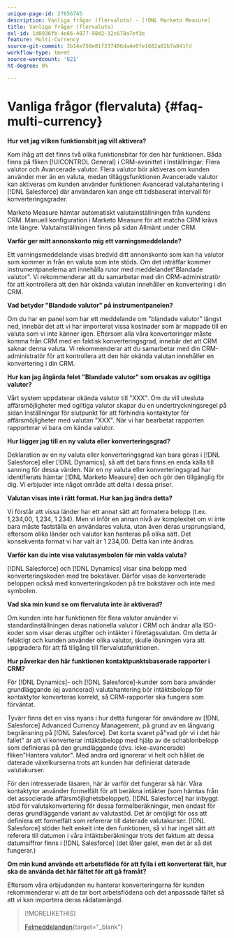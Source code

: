 ```yaml
---
unique-page-id: 27656745
description: Vanliga frågor (flervaluta) - [!DNL Marketo Measure]
title: Vanliga frågor (flervaluta)
exl-id: 1d0936fb-4e66-4877-98d2-32c678a7ef3e
feature: Multi-Currency
source-git-commit: 3b14e758e81f237406da4e0fe1682a02b7a841fd
workflow-type: tm+mt
source-wordcount: '821'
ht-degree: 0%

---
```


# Vanliga frågor (flervaluta) {#faq-multi-currency}

**Hur vet jag vilken funktionsbit jag vill aktivera?**

Kom ihåg att det finns två olika funktionsbitar för den här funktionen. Båda finns på fliken [!UICONTROL General] i CRM-avsnittet i Inställningar: Flera valutor och Avancerade valutor. Flera valutor bör aktiveras om kunden använder mer än en valuta, medan tilläggsfunktionen Avancerade valutor kan aktiveras om kunden använder funktionen Avancerad valutahantering i [!DNL Salesforce] där användaren kan ange ett tidsbaserat intervall för konverteringsgrader.

Marketo Measure hämtar automatiskt valutainställningen från kundens CRM. Manuell konfiguration i Marketo Measure för att matcha CRM krävs inte längre. Valutainställningen finns på sidan Allmänt under CRM.

**Varför ger mitt annonskonto mig ett varningsmeddelande?**

Ett varningsmeddelande visas bredvid ditt annonskonto som kan ha valutor som kommer in från en valuta som inte stöds. Om det inträffar kommer instrumentpanelerna att innehålla rutor med meddelandet&quot;Blandade valutor&quot;. Vi rekommenderar att du samarbetar med din CRM-administratör för att kontrollera att den här okända valutan innehåller en konvertering i din CRM.

**Vad betyder &quot;Blandade valutor&quot; på instrumentpanelen?**

Om du har en panel som har ett meddelande om &quot;blandade valutor&quot; längst ned, innebär det att vi har importerat vissa kostnader som är mappade till en valuta som vi inte känner igen. Eftersom alla våra konverteringar måste komma från CRM med en faktisk konverteringsgrad, innebär det att CRM saknar denna valuta. Vi rekommenderar att du samarbetar med din CRM-administratör för att kontrollera att den här okända valutan innehåller en konvertering i din CRM.

**Hur kan jag åtgärda felet &quot;Blandade valutor&quot; som orsakas av ogiltiga valutor?**

Vårt system uppdaterar okända valutor till &quot;XXX&quot;. Om du vill utesluta affärsmöjligheter med ogiltiga valutor skapar du en undertryckningsregel på sidan Inställningar för slutpunkt för att förhindra kontaktytor för affärsmöjligheter med valutan &quot;XXX&quot;. När vi har bearbetat rapporten rapporterar vi bara om kända valutor.

**Hur lägger jag till en ny valuta eller konverteringsgrad?**

Deklaration av en ny valuta eller konverteringsgrad kan bara göras i [!DNL Salesforce] eller [!DNL Dynamics], så att det bara finns en enda källa till sanning för dessa värden. När en ny valuta eller konverteringsgrad har identifierats hämtar [!DNL Marketo Measure] den och gör den tillgänglig för dig. Vi erbjuder inte något område att delta i dessa priser.

**Valutan visas inte i rätt format. Hur kan jag ändra detta?**

Vi förstår att vissa länder har ett annat sätt att formatera belopp (t.ex. 1,234,00, 1,234, 1 234). Men vi inför en annan nivå av komplexitet om vi inte bara måste fastställa en användares valuta, utan även deras ursprungsland, eftersom olika länder och valutor kan hanteras på olika sätt. Det konsekventa format vi har valt är 1 234,00. Detta kan inte ändras.

**Varför kan du inte visa valutasymbolen för min valda valuta?**

[!DNL Salesforce] och [!DNL Dynamics] visar sina belopp med konverteringskoden med tre bokstäver. Därför visas de konverterade beloppen också med konverteringskoden på tre bokstäver och inte med symbolen.

**Vad ska min kund se om flervaluta inte är aktiverad?**

Om kunden inte har funktionen för flera valutor använder vi standardinställningen deras nationella valutor i CRM och ändrar alla ISO-koder som visar deras utgifter och intäkter i företagsvalutan. Om detta är felaktigt och kunden använder olika valutor, skulle lösningen vara att uppgradera för att få tillgång till flervalutafunktionen.

**Hur påverkar den här funktionen kontaktpunktsbaserade rapporter i CRM?**

För [!DNL Dynamics]- och [!DNL Salesforce]-kunder som bara använder grundläggande (ej avancerad) valutahantering bör intäktsbelopp för kontaktytor konverteras korrekt, så CRM-rapporter ska fungera som förväntat.

Tyvärr finns det en viss nyans i hur detta fungerar för användare av [!DNL Salesforce] Advanced Currency Management, på grund av en långvarig begränsning på [!DNL Salesforce]. Det korta svaret på&quot;vad gör vi i det här fallet&quot; är att vi konverterar intäktsbelopp med hjälp av de schablonbelopp som definieras på den grundläggande (dvs. icke-avancerade) fliken&quot;Hantera valutor&quot;. Med andra ord ignorerar vi helt och hållet de daterade växelkurserna trots att kunden har definierat daterade valutakurser.

För den intresserade läsaren, här är varför det fungerar så här. Våra kontaktytor använder formelfält för att beräkna intäkter (som hämtas från det associerade affärsmöjlighetsbeloppet). [!DNL Salesforce] har inbyggt stöd för valutakonvertering för dessa formelberäkningar, men endast för deras grundläggande variant av valutastöd. Det är omöjligt för oss att definiera ett formelfält som refererar till daterade valutakurser. [!DNL Salesforce] stöder helt enkelt inte den funktionen, så vi har inget sätt att referera till datumen i våra intäktsberäkningar trots det faktum att dessa datumsiffror finns i [!DNL Salesforce] (det låter galet, men det är så det fungerar.)

**Om min kund använde ett arbetsflöde för att fylla i ett konverterat fält, hur ska de använda det här fältet för att gå framåt?**

Eftersom våra erbjudanden nu hanterar konverteringarna för kunden rekommenderar vi att de tar bort arbetsflödena och det anpassade fältet så att vi kan importera deras rådatamängd.

>[!MORELIKETHIS]
>
>[Felmeddelanden](/help/configuration-and-setup/getting-started-with-marketo-measure/error-notifications.md){target="_blank"}
